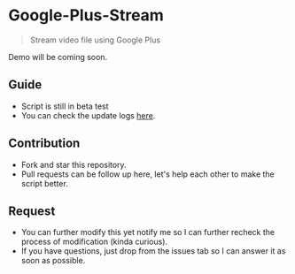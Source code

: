 # Google-Plus-Stream
> Stream video file using Google Plus

Demo will be coming soon.

## Guide
- Script is still in beta test
- You can check the update logs [here](https://github.com/japnimedev/Google-Plus-Stream/blob/master/LOG.md).

## Contribution
- Fork and star this repository.
- Pull requests can be follow up here, let's help each other to make the script better.

## Request
- You can further modify this yet notify me so I can further recheck the process of modification (kinda curious).
- If you have questions, just drop from the issues tab so I can answer it as soon as possible.
